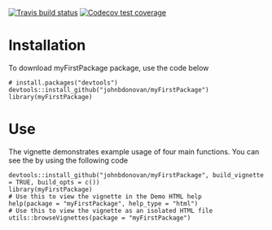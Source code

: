 <!-- badges: start -->
  [![Travis build status](https://travis-ci.org/johnbdonovan/myFirstPackage.svg?branch=master)](https://travis-ci.org/johnbdonovan/myFirstPackage)
  [![Codecov test coverage](https://codecov.io/gh/johnbdonovan/myFirstPackage/branch/master/graph/badge.svg)](https://codecov.io/gh/johnbdonovan/myFirstPackage?branch=master)
  <!-- badges: end -->
  
# Installation

To download myFirstPackage package, use the code below
```
# install.packages("devtools")
devtools::install_github("johnbdonovan/myFirstPackage")
library(myFirstPackage)
```
  
# Use

The vignette demonstrates example usage of four main functions. You can see the
by using the following code
```
devtools::install_github("johnbdonovan/myFirstPackage", build_vignette = TRUE, build_opts = c())
library(myFirstPackage)
# Use this to view the vignette in the Demo HTML help
help(package = "myFirstPackage", help_type = "html")
# Use this to view the vignette as an isolated HTML file
utils::browseVignettes(package = "myFirstPackage")
```
